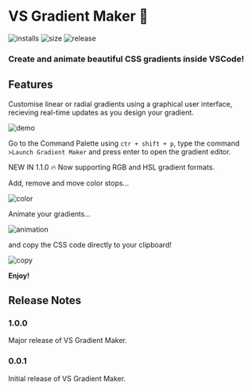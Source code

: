 # VS Gradient Maker 🎨
![installs](https://img.shields.io/visual-studio-marketplace/azure-devops/installs/total/TheBuilder.vs-gradient-maker?color=107c10&label=Installs&style=flat-square)
![size](https://img.shields.io/github/repo-size/P0u4a/vs-gradient-maker?color=blue&label=Repo%20Size&style=flat-square)
![release](https://img.shields.io/visual-studio-marketplace/last-updated/TheBuilder.vs-gradient-maker?color=blueviolet&label=Latest%20Release&style=flat-square)
### Create and animate beautiful CSS gradients inside VSCode!
## Features
Customise linear or radial gradients using a graphical user interface, recieving real-time updates as you design your gradient.

![demo](https://user-images.githubusercontent.com/66873325/228182200-e5735e66-8d3e-4c93-889c-bb8e952e6fd0.png)

Go to the Command Palette using ```ctr + shift + p```, type the command ```>Launch Gradient Maker``` and press enter to open the gradient editor.

NEW IN 1.1.0 🔥 Now supporting RGB and HSL gradient formats. 

Add, remove and move color stops...

![color](https://user-images.githubusercontent.com/66873325/228188950-1ed64f93-0152-45d5-840d-065817ecd5b7.gif)

Animate your gradients...

![animation](https://user-images.githubusercontent.com/66873325/228188599-76e80aa6-6b66-4a99-8c35-89140e002a9f.gif)

and copy the CSS code directly to your clipboard!

![copy](https://user-images.githubusercontent.com/66873325/228188393-a2e8fe72-c790-4a17-8671-a9d47756f44e.gif)

**Enjoy!**

## Release Notes
### 1.0.0
Major release of VS Gradient Maker.
### 0.0.1
Initial release of VS Gradient Maker. 
